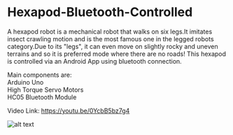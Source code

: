 # Hexapod-Bluetooth-Controlled
A hexapod robot is a mechanical robot that walks on six legs.It imitates insect crawling motion and is the most famous one in the legged robots category.Due to its "legs", it can even move on slightly rocky and uneven terrains and so it is preferred mode where there are no roads!
This hexapod is controlled via an Android App using bluetooth connection.

Main components are:\
Arduino Uno\
High Torque Servo Motors\
HC05 Bluetooth Module

Video Link: https://youtu.be/0YcbB5bz7g4

![alt text](https://github.com/thesauravkarmakar/Hexapod-Bluetooth-Controlled-/blob/master/IMG_20191224_145534.jpg)
